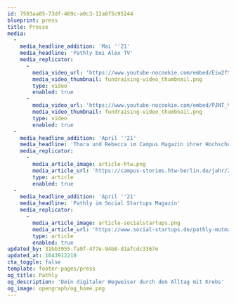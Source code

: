 ```yaml
---
id: 7503aa05-73df-469c-a0c3-12a6f5c95244
blueprint: press
title: Presse
media:
  -
    media_headline_addition: 'Mai ''21'
    media_headline: 'Pathly bei Alex TV'
    media_replicator:
      -
        media_video_url: 'https://www.youtube-nocookie.com/embed/Eiw2fS4eY_I'
        media_video_thumbnail: fundraising-video_thumbnail.png
        type: video
        enabled: true
      -
        media_video_url: 'https://www.youtube-nocookie.com/embed/PJNT_VRc60c'
        media_video_thumbnail: fundraising-video_thumbnail.png
        type: video
        enabled: true
  -
    media_headline_addition: 'April ''21'
    media_headline: 'Thora und Rebecca im Campus Magazin ihrer Hochschule'
    media_replicator:
      -
        media_article_image: article-htw.png
        media_article_url: 'https://campus-stories.htw-berlin.de/jahr/2021/rebecca-kremer-und-thora-hornburg/'
        type: article
        enabled: true
  -
    media_headline_addition: 'April ''21'
    media_headline: 'Pathly im Social Startups Magazin'
    media_replicator:
      -
        media_article_image: article-socialstartups.png
        media_article_url: 'https://www.social-startups.de/pathly-mutmacher-und-wegbegleiter-bei-einer-krebserkrankung/'
        type: article
        enabled: true
updated_by: 31bb3955-fa9f-477e-94b8-d1afcdc3367e
updated_at: 1643912210
cta_toggle: false
template: footer-pages/press
og_title: Pathly
og_description: 'Dein digitaler Wegweiser durch den Alltag mit Krebs'
og_image: opengraph/og_home.png
---
```

